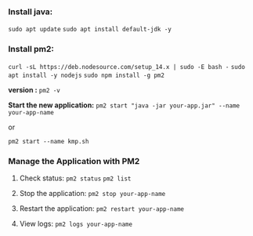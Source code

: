 
### Install java:

`sudo apt update`
`sudo apt install default-jdk -y`

### Install pm2:

`curl -sL https://deb.nodesource.com/setup_14.x | sudo -E bash -`
`sudo apt install -y nodejs`
`sudo npm install -g pm2`


**version :** 
`pm2 -v` 


**Start the new application:**
`pm2 start "java -jar your-app.jar" --name your-app-name`

or 

`pm2 start --name kmp.sh`


### Manage the Application with PM2
1) Check status: 
`pm2 status`
`pm2 list`


2) Stop the application: 
`pm2 stop your-app-name`

3) Restart the application:
`pm2 restart your-app-name`

4) View logs: 
`pm2 logs your-app-name`

